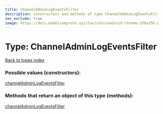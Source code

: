 ```yaml
---
title: ChannelAdminLogEventsFilter
description: constructors and methods of type ChannelAdminLogEventsFilter
nav_exclude: true
image: https://docs.madelineproto.xyz/favicons/android-chrome-256x256.png
---
```

# Type: ChannelAdminLogEventsFilter
[Back to types index](index.html)



### Possible values (constructors):

[channelAdminLogEventsFilter](/API_docs/constructors/channelAdminLogEventsFilter.html)  



### Methods that return an object of this type (methods):



[channelAdminLogEventsFilter](/API_docs/constructors/channelAdminLogEventsFilter.html)  

